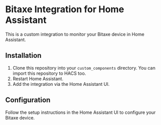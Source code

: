 # Bitaxe Integration for Home Assistant

This is a custom integration to monitor your Bitaxe device in Home Assistant.

## Installation

1. Clone this repository into your `custom_components` directory. You can import this repository to HACS too.
2. Restart Home Assistant.
3. Add the integration via the Home Assistant UI.

## Configuration

Follow the setup instructions in the Home Assistant UI to configure your Bitaxe device.

